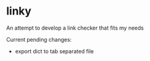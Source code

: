# linky
An attempt to develop a link checker that fits my needs

Current pending changes:
- export dict to tab separated file
